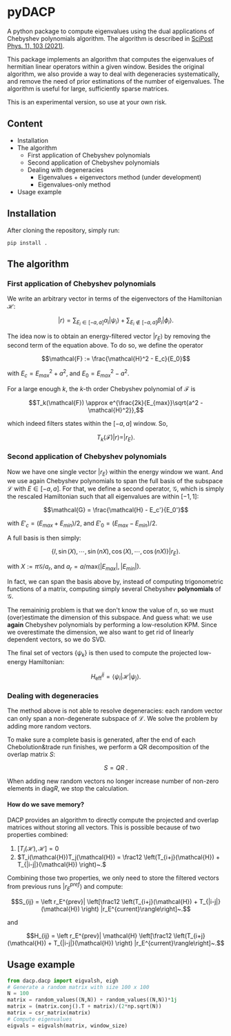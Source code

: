 # pyDACP

A python package to compute eigenvalues using the dual applications of Chebyshev polynomials algorithm. The algorithm is described in [SciPost Phys. 11, 103 (2021)](https://scipost.org/SciPostPhys.11.6.103).

This package implements an algorithm that computes the eigenvalues of hermitian linear operators within a given window. Besides the original algorithm, we also provide a way to deal with degeneracies systematically, and remove the need of prior estimations of the number of eigenvalues. The algorithm is useful for large, sufficiently sparse matrices.

This is an experimental version, so use at your own risk.

## Content

* Installation
* The algorithm
    + First application of Chebyshev polynomials
    + Second application of Chebyshev polynomials
    + Dealing with degeneracies
        - Eigenvalues + eigenvectors method (under development)
        - Eigenvalues-only method
* Usage example

## Installation

After cloning the repository, simply run:
```
pip install .
```

## The algorithm

### First application of Chebyshev polynomials

We write an arbitrary vector in terms of the eigenvectors of the Hamiltonian $`\mathcal{H}`$:
```math
|r\rangle = \sum_{E_i \in [-a, a]} \alpha_i |\psi_i\rangle + \sum_{E_i \notin [-a, a]} \beta_i |\phi_i\rangle.
```

The idea now is to obtain an energy-filtered vector $`|r_E\rangle`$ by removing the second term of the equation above.
To do so, we define the operator
```math
\mathcal{F} := \frac{\mathcal{H}^2 - E_c}{E_0}
```
with $`E_c = E_{max}^2 + a^2`$, and $`E_0 = E_{max}^2 - a^2`$.

For a large enough $`k`$, the $`k`$-th order Chebyshev polynomial of $`\mathcal{F}`$ is
```math
T_k(\mathcal{F}) \approx e^{\frac{2k}{E_{max}}\sqrt{a^2 - \mathcal{H}^2}},
```
which indeed filters states within the $`[-a, a]`$ window. So,
```math
T_k(\mathcal{F})|r\rangle = |r_E\rangle.
```

### Second application of Chebyshev polynomials

Now we have one single vector $`|r_E\rangle`$ within the energy window we want.
And we use again Chebyshev polynomials to span the full basis of the subspace $`\mathcal{L}`$
with $`E \in [-a, a]`$.
For that, we define a second operator, $`\mathcal{G}`$,
which is simply the rescaled Hamiltonian such that all eigenvalues are within $`[-1, 1]`$:
```math
\mathcal{G} = \frac{\mathcal{H} - E_c'}{E_0'}
```
with $`E'_c = (E_{max} + E_{min})/2`$, and $`E'_0 = (E_{max} - E_{min})/2`$.

A full basis is then simply:
```math
\left\lbrace I, \sin(X), \cdots, \sin(nX), \cos(X), \cdots, \cos(nX)\right\rbrace |r_E\rangle.
```
with $`X:=\pi\mathcal{G}/a_r`$, and $`a_r = a/\mathrm{max}(|E_{max}|, |E_{min}|)`$.

In fact, we can span the basis above by, instead of computing trigonometric functions of a matrix, computing simply several Chebyshev **polynomials** of $`\mathcal{G}`$.

The remaininig problem is that we don't know the value of $`n`$, so we must (over)estimate the dimension of this subspace.
And guess what: we use **again** Chebyshev polynomials by performing a low-resolution KPM.
Since we overestimate the dimension, we also want to get rid of linearly dependent vectors, so we do SVD.

The final set of vectors $`\lbrace \psi_k \rbrace`$ is then used to compute the projected low-energy Hamiltonian:
```math
H_{\text{eff}}^{ij} = \langle \psi_i |\mathcal{H}|\psi_j\rangle.
```

### Dealing with degeneracies

The method above is not able to resolve degeneracies: each random vector can only span a non-degenerate subspace of $`\mathcal{L}`$.
We solve the problem by adding more random vectors.

To make sure a complete basis is generated, after the end of each Chebolution&trade run finishes, we perform a QR decomposition of the overlap matrix $`S`$:
```math
S = QR~.
```
When adding new random vectors no longer increase number of non-zero elements in $`\mathrm{diag} R`$, we stop the calculation.

#### How do we save memory?

DACP provides an algorithm to directly compute the projected and overlap matrices without storing all vectors.
This is possible because of two properties combined:
1. $`[T_i(\mathcal{H}), \mathcal{H}]=0`$
2. $`T_i(\mathcal{H})T_j(\mathcal{H}) = \frac12 \left(T_{i+j}(\mathcal{H}) + T_{|i-j|}(\mathcal{H}) \right)~.`$

Combining those two properties, we only need to store the filtered vectors from previous runs $`|r_E^{pref}\rangle`$ and compute:
```math
S_{ij} = \left r_E^{prev}| \left[\frac12 \left(T_{i+j}(\mathcal{H}) + T_{|i-j|}(\mathcal{H}) \right) |r_E^{current}\rangle\right]~.
```
and
```math
H_{ij} = \left r_E^{prev}| \mathcal{H} \left[\frac12 \left(T_{i+j}(\mathcal{H}) + T_{|i-j|}(\mathcal{H}) \right) |r_E^{current}\rangle\right]~.
```


## Usage example

```python
from dacp.dacp import eigvalsh, eigh
# Generate a random matrix with size 100 x 100
N = 100
matrix = random_values((N,N)) + random_values((N,N))*1j
matrix = (matrix.conj().T + matrix)/(2*np.sqrt(N))
matrix = csr_matrix(matrix)
# Compute eigenvalues
eigvals = eigvalsh(matrix, window_size)
```
